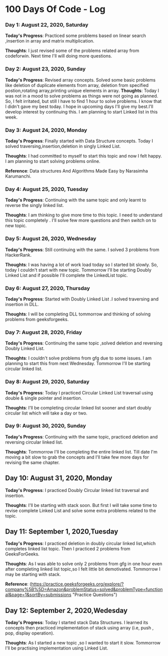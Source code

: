 # 100 Days Of Code - Log

### Day 1: August 22, 2020, Saturday
[comment]:##### (delete me or comment me out)

**Today's Progress**: Practiced some problems based on linear search ,insertion in array and matrix multiplication.

**Thoughts**: I just revised some of the problems related array from codeforwin. Next time I'll will doing more questions.

### Day 2: August 23, 2020, Sunday

**Today's Progress**: Revised array concepts.  Solved some basic problems like deletion of duplicate elements from array, deletion from specified postion,rotating array,printing unique elements in array.
**Thoughts**: Today I was not in a mood to solve problems as things were not going as planned. So, I felt irritated, but still I have to find 1 hour to solve problems. I know that I didn't gave my best today. I hope in upcoming days I'll give my best.I'll develop interest by continuing  this. I am planning to start Linked list in this week.

### Day 3: August 24, 2020, Monday

**Today's Progress**: Finally started with Data Structure concepts. Today I solved traversing,insertion,deletion in singly Linked List.

**Thoughts**: I had committed to myself to start this topic and now I felt happy. I am planning to start solving problems online.

**Reference**:  Data structures And Algorithms Made Easy by Narasimha Karumanchi.

### Day 4: August 25, 2020, Tuesday

**Today's Progress**: Continuing with the same topic and only learnt to reverse the singly linked list.

**Thoughts**: I am thinking to give more time to this topic. I need to understand this topic completely . I'll  solve few more questions and then switch on to new topic.

### Day 5: August 26, 2020, Wednesday

**Today's Progress**: Still continuing with the same. I solved 3 problems from HackerRank.

**Thoughts**: I was having a lot of work load today so I started bit slowly. So, today I couldn't start with new topic. Tommorrow I'll be starting Doubly Linked List and if possible I'll complete the LinkedList topic.

### Day 6: August 27, 2020, Thursday

**Today's Progress**: Started with Doubly Linked List .I solved traversing and insertion in DLL.

**Thoughts**: I will be completing DLL tommorrow and thinking of solving problems from geeksforgeeks.

### Day 7: August 28, 2020, Friday

**Today's Progress**: Continuing the same topic ,solved deletion and reversing Doubly Linked List.

**Thoughts**: I couldn't solve problems from gfg due to some issues. I am planning to start this from next Wednesday. Tommorrow I'll be starting circular linked list.


### Day 8: August 29, 2020, Saturday

**Today's Progress**: Today I practiced Circular Linked List traversal using double & single pointer and insertion.

**Thoughts**: I'll be completing circular linked list sooner and start doubly circular list which will take a day or two.

### Day 9: August 30, 2020, Sunday

**Today's Progress**: Continuing with the same topic, practiced deletion and reversing circular linked list.

**Thoughts**: Tommorrow I'll be completing the entire linked list. Till date I'm moving a bit slow to grab the concepts and I'll take few more days for revising the same chapter. 

## Day 10: August 31, 2020, Monday

**Today's Progress**: I practiced Doubly Circular linked list traversal and insertion.


**Thoughts**: I'll be starting with stack soon. But first I will take some time to revise complete Linked List and solve some extra problems related to the topic.


## Day 11: September 1, 2020,Tuesday

**Today's Progress**: I practiced deletion in doubly circular linked list,which completes linked list topic. Then I practiced 2 problems from GeeksForGeeks.

**Thoughts**: As I was able to solve only 2 problems from gfg in one hour even after completing linked list topic,so I felt little bit demotivated. Tommorrow I may be starting with stack.

**Reference**:
(https://practice.geeksforgeeks.org/explore/?company%5B%5D=Amazon&problemStatus=solved&problemType=functional&page=1&sortBy=submissions "Practice Questions")

## Day 12: September 2, 2020,Wedesday

**Today's Progress**: Today I started stack Data Structures. I learned its concepts then practiced implementation of stack using array (i.e, push , pop, display operation).

**Thoughts**: As I started a new topic ,so I wanted to start it slow. Tommorrow I'll be practising implementation using Linked List.
